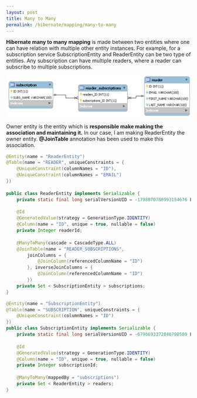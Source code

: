 ```yaml
---
layout: post
title: Many to Many
permalink: /hibernate/mapping/many-to-many
---
```


**Hibernate many to many mapping** is made between two entities where one can have relation with multiple other entity instances. For example, for a subscription service SubscriptionEntity and ReaderEntity can be two type of entities. Any subscription can have multiple readers, where a reader can subscribe to multiple subscriptions.

![](https://github.com/arpit04tripathi/files-cdn/raw/cdn/hibernate/ManytoMany.png)

Owner entity is the entity which is **responsible make making the association and maintaining it.** In our case, I am making ReaderEntity the owner entity. **@JoinTable** annotation has been used to make this association.

```java
@Entity(name = "ReaderEntity")
@Table(name = "READER", uniqueConstraints = {
    @UniqueConstraint(columnNames = "ID"),
    @UniqueConstraint(columnNames = "EMAIL")
})

public class ReaderEntity implements Serializable {
    private static final long serialVersionUID = -1798070786993154676 L;

    @Id
    @GeneratedValue(strategy = GenerationType.IDENTITY)
    @Column(name = "ID", unique = true, nullable = false)
    private Integer readerId;

    @ManyToMany(cascade = CascadeType.ALL)
    @JoinTable(name = "READER_SUBSCRIPTIONS",
        joinColumns = {
            @JoinColumn(referencedColumnName = "ID")
        }, inverseJoinColumns = {
            @JoinColumn(referencedColumnName = "ID")
        })
    private Set < SubscriptionEntity > subscriptions;
}
```
```java
@Entity(name = "SubscriptionEntity")
@Table(name = "SUBSCRIPTION", uniqueConstraints = {
    @UniqueConstraint(columnNames = "ID")
})
public class SubscriptionEntity implements Serializable {
    private static final long serialVersionUID = -6790693372846798580 L;

    @Id
    @GeneratedValue(strategy = GenerationType.IDENTITY)
    @Column(name = "ID", unique = true, nullable = false)
    private Integer subscriptionId;

    @ManyToMany(mappedBy = "subscriptions")
    private Set < ReaderEntity > readers;
}
```

